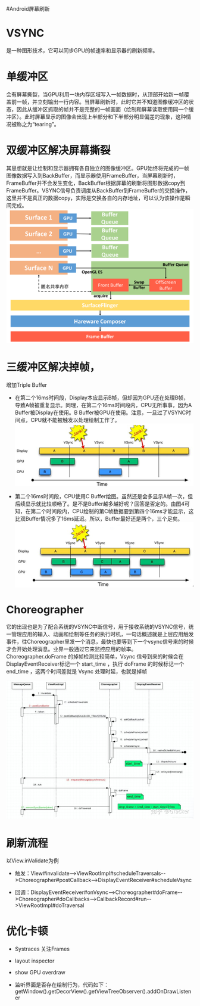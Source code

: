 #Android屏幕刷新


# VSYNC
是一种图形技术，它可以同步GPU的帧速率和显示器的刷新频率。



# 单缓冲区
会有屏幕撕裂，当GPU利用一块内存区域写入一帧数据时，从顶部开始新一帧覆盖前一帧，并立刻输出一行内容。当屏幕刷新时，此时它并不知道图像缓冲区的状态，因此从缓冲区抓取的帧并不是完整的一帧画面（绘制和屏幕读取使用同一个缓冲区）。此时屏幕显示的图像会出现上半部分和下半部分明显偏差的现象，这种情况被称之为“tearing”。




# 双缓冲区解决屏幕撕裂
其思想就是让绘制和显示器拥有各自独立的图像缓冲区。GPU始终将完成的一帧图像数据写入到BackBuffer，而显示器使用FrameBuffer，当屏幕刷新时，FrameBuffer并不会发生变化，BackBuffer根据屏幕的刷新将图形数据copy到FrameBuffer。VSYNC信号负责调度从BackBuffer到FrameBuffer的交换操作，这里并不是真正的数据copy，实际是交换各自的内存地址，可以认为该操作是瞬间完成。
![](./1.jpg)



# 三缓冲区解决掉帧，
增加Triple Buffer


- 在第二个16ms时间段，Display本应显示B帧，但却因为GPU还在处理B帧，导致A帧被重复显示。同理，在第二个16ms时间段内，CPU无所事事，因为A Buffer被Display在使用。B Buffer被GPU在使用。注意，一旦过了VSYNC时间点，CPU就不能被触发以处理绘制工作了。
![](./2.jpg)

- 第二个16ms时间段，CPU使用C Buffer绘图。虽然还是会多显示A帧一次，但后续显示就比较顺畅了。是不是Buffer越多越好呢？回答是否定的。由图4可知，在第二个时间段内，CPU绘制的第C帧数据要到第四个16ms才能显示，这比双Buffer情况多了16ms延迟。所以，Buffer最好还是两个，三个足矣。
![](./3.jpg)



# Choreographer
它的出现也是为了配合系统的VSYNC中断信号，用于接收系统的VSYNC信号，统一管理应用的输入、动画和绘制等任务的执行时机，一句话概述就是上层应用触发事件，往Choreographer里发一个消息，最快也要等到下一个vsync信号来的时候才会开始处理消息。业界一般通过它来监控应用的帧率。Choreographer.doFrame 的掉帧检测比较简单，Vsync 信号到来的时候会在DisplayEventReceiver标记一个 start_time ，执行 doFrame 的时候标记一个 end_time ，这两个时间差就是 Vsync 处理时延，也就是掉帧

![](./4.jpg)



# 刷新流程
以View.inValidate为例


- 触发：View#invalidate-->ViewRootImpl#scheduleTraversals-->Choreographer#postCallback-->DisplayEventReceiver#scheduleVsync


- 回调：DisplayEventReceiver#onVsync-->Choreographer#doFrame-->Choreographer#doCallbacks-->CallbackRecord#run-->ViewRootImpl#doTraversal



# 优化卡顿


- Systraces 关注Frames


- layout inspector


- show GPU overdraw


- 监听界面是否存在绘制行为，代码如下：getWindow().getDecorView().getViewTreeObserver().addOnDrawListener

